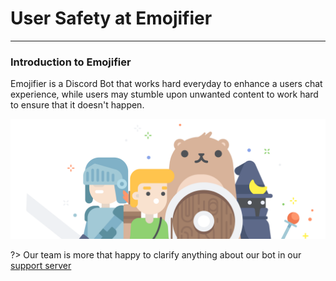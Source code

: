 # User Safety at Emojifier
---
### Introduction to Emojifier
Emojifier is a Discord Bot that works hard everyday to enhance a users chat experience, while users may stumble upon unwanted content to work hard to ensure that it doesn't happen.


![bearprotection](../images/bearprotection.png)

?> Our team is more that happy to clarify anything about our bot in our [support server](https://discord.gg/qGvzMas)
